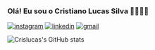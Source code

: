 
### Olá! Eu sou o Cristiano Lucas Silva 👨🏾‍💻👋

[![instagram](https://img.shields.io/badge/Instagram-E4405F?style=for-the-badge&logo=instagram&logoColor=white)](https://www.instagram.com/crisluuucas/) [![linkedin](https://img.shields.io/badge/LinkedIn-0077B5?style=for-the-badge&logo=linkedin&logoColor=white)](https://www.linkedin.com/in/cristiano-lucas-alves-492b13281) [![gmail](https://img.shields.io/badge/Gmail-D14836?style=for-the-badge&logo=gmail&logoColor=white)](mailto:cristianolucasalvess@gmail.com)


![Crislucas's GitHub stats](https://github-readme-stats.vercel.app/api?username=crislucas1&show_icons=true&theme=highcontrast)
